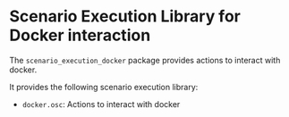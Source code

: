 # Scenario Execution Library for Docker interaction

The `scenario_execution_docker` package provides actions to interact with docker.

It provides the following scenario execution library:

- `docker.osc`: Actions to interact with docker

